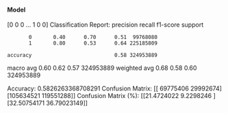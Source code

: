 #### Model
[0 0 0 ... 1 0 0]
Classification Report:
              precision    recall  f1-score   support

           0       0.40      0.70      0.51  99768080
           1       0.80      0.53      0.64 225185809

    accuracy                           0.58 324953889
   macro avg       0.60      0.62      0.57 324953889
weighted avg       0.68      0.58      0.60 324953889

Accuracy: 0.5826263368708291
Confusion Matrix:
[[ 69775406  29992674]
 [105634521 119551288]]
Confusion Matrix (%):
[[21.4724022   9.2298246 ]
 [32.50754171 36.79023149]]
